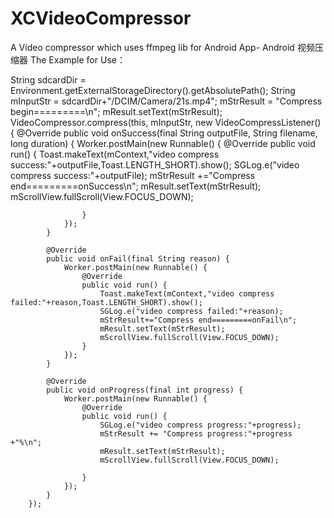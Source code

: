 # XCVideoCompressor
A Video compressor which uses ffmpeg lib for Android App- Android 视频压缩器
The Example for Use：


String sdcardDir = Environment.getExternalStorageDirectory().getAbsolutePath();
        String mInputStr = sdcardDir+"/DCIM/Camera/21s.mp4";
        mStrResult = "Compress begin=========\n";
        mResult.setText(mStrResult);
        VideoCompressor.compress(this, mInputStr, new VideoCompressListener() {
            @Override
            public void onSuccess(final String outputFile, String filename, long duration) {
                Worker.postMain(new Runnable() {
                    @Override
                    public void run() {
                        Toast.makeText(mContext,"video compress success:"+outputFile,Toast.LENGTH_SHORT).show();
                        SGLog.e("video compress success:"+outputFile);
                        mStrResult +="Compress end=========onSuccess\n";
                        mResult.setText(mStrResult);
                        mScrollView.fullScroll(View.FOCUS_DOWN);

                    }
                });
            }

            @Override
            public void onFail(final String reason) {
                Worker.postMain(new Runnable() {
                    @Override
                    public void run() {
                        Toast.makeText(mContext,"video compress failed:"+reason,Toast.LENGTH_SHORT).show();
                        SGLog.e("video compress failed:"+reason);
                        mStrResult+="Compress end=========onFail\n";
                        mResult.setText(mStrResult);
                        mScrollView.fullScroll(View.FOCUS_DOWN);
                    }
                });
            }

            @Override
            public void onProgress(final int progress) {
                Worker.postMain(new Runnable() {
                    @Override
                    public void run() {
                        SGLog.e("video compress progress:"+progress);
                        mStrResult += "Compress progress:"+progress +"%\n";
                        mResult.setText(mStrResult);
                        mScrollView.fullScroll(View.FOCUS_DOWN);

                    }
                });
            }
        });

